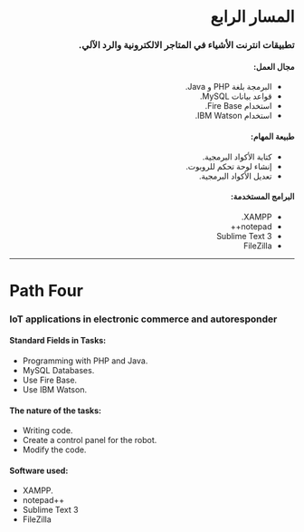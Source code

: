 <div dir="rtl">

# المسار الرابع
### تطبيقات انترنت الأشياء في المتاجر الالكترونية والرد الآلي.


#### مجال العمل:

- البرمجة بلغة PHP و Java.
- قواعد بيانات MySQL.
- استخدام Fire Base.
- استخدام IBM Watson.

#### طبيعة المهام:

- كتابة الأكواد البرمجية.
- إنشاء لوحة تحكم للروبوت.
- تعديل الأكواد البرمجية.

#### البرامج المستخدمة:

- XAMPP.
- notepad++
- Sublime Text 3
- FileZilla

</div>

------

# Path Four
### IoT applications in electronic commerce and autoresponder


#### Standard Fields in Tasks:

- Programming with PHP and Java.
- MySQL Databases.
- Use Fire Base.
- Use IBM Watson.

#### The nature of the tasks:

- Writing code.
- Create a control panel for the robot.
- Modify the code.

#### Software used:

- XAMPP.
- notepad++
- Sublime Text 3
- FileZilla
